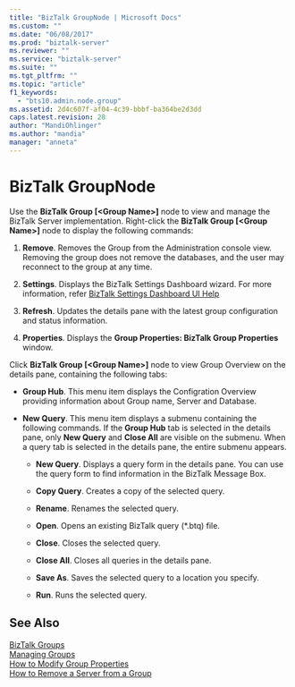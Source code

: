 ```yaml
---
title: "BizTalk GroupNode | Microsoft Docs"
ms.custom: ""
ms.date: "06/08/2017"
ms.prod: "biztalk-server"
ms.reviewer: ""
ms.service: "biztalk-server"
ms.suite: ""
ms.tgt_pltfrm: ""
ms.topic: "article"
f1_keywords: 
  - "bts10.admin.node.group"
ms.assetid: 2d4c607f-af04-4c39-bbbf-ba364be2d3dd
caps.latest.revision: 28
author: "MandiOhlinger"
ms.author: "mandia"
manager: "anneta"
---
```

# BizTalk GroupNode
Use the **BizTalk Group [\<Group Name>]** node to view and manage the BizTalk Server implementation. Right-click the **BizTalk Group [\<Group Name>]** node to display the following commands:  
  
1.  **Remove**. Removes the Group from the Administration console view. Removing the group does not remove the databases, and the user may reconnect to the group at any time.  
  
2.  **Settings**. Displays the BizTalk Settings Dashboard wizard. For more information, refer [BizTalk Settings Dashboard UI Help](../core/biztalk-settings-dashboard-ui-help.md)  
  
3.  **Refresh**. Updates the details pane with the latest group configuration and status information.  
  
4.  **Properties**. Displays the **Group Properties: BizTalk Group Properties** window.  
  
 Click **BizTalk Group [\<Group Name>]** node to view Group Overview on the details pane, containing the following tabs:  
  
-   **Group Hub**. This menu item displays the Configration Overview providing information about Group name, Server and Database.  
  
-   **New Query**. This menu item displays a submenu containing the following commands. If the **Group Hub** tab is selected in the details pane, only **New Query** and **Close All** are visible on the submenu. When a query tab is selected in the details pane, the entire submenu appears.  
  
    -   **New Query**. Displays a query form in the details pane. You can use the query form to find information in the BizTalk Message Box.  
  
    -   **Copy Query**. Creates a copy of the selected query.  
  
    -   **Rename**. Renames the selected query.  
  
    -   **Open**. Opens an existing BizTalk query (*.btq) file.  
  
    -   **Close**. Closes the selected query.  
  
    -   **Close All**. Closes all queries in the details pane.  
  
    -   **Save As**. Saves the selected query to a location you specify.  
  
    -   **Run**. Runs the selected query.  
  
## See Also  
 [BizTalk Groups](../core/biztalk-groups.md)   
 [Managing Groups](../core/managing-groups.md)   
 [How to Modify Group Properties](../core/how-to-modify-group-properties.md)   
 [How to Remove a Server from a Group](../core/how-to-remove-a-server-from-a-group.md)